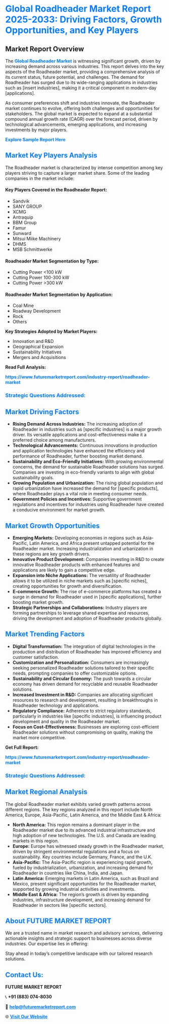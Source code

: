 <h1 style="color: #007BFF;">Global Roadheader Market Report 2025-2033: Driving Factors, Growth Opportunities, and Key Players</h1>

<section id="overview">
<h2>Market Report Overview</h2>
<p>The <a href="https://www.futuremarketreport.com/industry-report/roadheader-market" style="color: #007BFF; text-decoration: none;"><strong>Global Roadheader Market</strong></a> is witnessing significant growth, driven by increasing demand across various industries. This report delves into the key aspects of the Roadheader market, providing a comprehensive analysis of its current status, future potential, and challenges. The demand for Roadheader has surged due to its wide-ranging applications in industries such as [insert industries], making it a critical component in modern-day [applications].</p>
<p>As consumer preferences shift and industries innovate, the Roadheader market continues to evolve, offering both challenges and opportunities for stakeholders. The global market is expected to expand at a substantial compound annual growth rate (CAGR) over the forecast period, driven by technological advancements, emerging applications, and increasing investments by major players.</p>
</section>

<section id="overview">
<p><a href="https://www.futuremarketreport.com/request-sample/reportId=28313" style="color: #007BFF; text-decoration: none;"><strong>Explore Sample Report Here</strong></a></p>
</section>

<section id="key-players">
<h2 style="color: #007BFF;">Market Key Players Analysis</h2>
<p>The Roadheader market is characterized by intense competition among key players striving to capture a larger market share. Some of the leading companies in the market include:</p>
<h4>Key Players Covered in the Roadheader Report:</h4>
<ul><li>Sandvik</li><li>SANY GROUP</li><li>XCMG</li><li>Antraquip</li><li>BBM Group</li><li>Famur</li><li>Sunward</li><li>Mitsui Miike Machinery</li><li>DHMS</li><li>MSB Schmittwerke</li></ul>
<h4>Roadheader Market Segmentation by Type:</h4>
<ul><li>Cutting Power &lt;100 kW</li><li>Cutting Power 100-300 kW</li><li>Cutting Power &gt;300 kW</li></ul>

<h4>Roadheader Market Segmentation by Application:</h4>
<ul><li>Coal Mine</li><li>Roadway Development</li><li>Rock</li><li>Others</li></ul>
<p><strong>Key Strategies Adopted by Market Players:</strong></p>
<ul>
<li>Innovation and R&D</li>
<li>Geographical Expansion</li>
<li>Sustainability Initiatives</li>
<li>Mergers and Acquisitions</li>
</ul>
</section>

<section>
<p><strong>Read Full Analysis: </strong></p><a href="https://www.futuremarketreport.com/industry-report/roadheader-market" style="color: #007BFF; text-decoration: none;"><strong>https://www.futuremarketreport.com/industry-report/roadheader-market</strong></a>
<h3 style="color: #007BFF;">Strategic Questions Addressed:</h3>
</section>

<section id="driving-factors">
<h2 style="color: #007BFF;">Market Driving Factors</h2>
<ul>
<li><strong>Rising Demand Across Industries:</strong> The increasing adoption of Roadheader in industries such as [specific industries] is a major growth driver. Its versatile applications and cost-effectiveness make it a preferred choice among manufacturers.</li>
<li><strong>Technological Advancements:</strong> Continuous innovations in production and application technologies have enhanced the efficiency and performance of Roadheader, further boosting market demand.</li>
<li><strong>Sustainability and Eco-Friendly Initiatives:</strong> With growing environmental concerns, the demand for sustainable Roadheader solutions has surged. Companies are investing in eco-friendly variants to align with global sustainability goals.</li>
<li><strong>Growing Population and Urbanization:</strong> The rising global population and rapid urbanization have increased the demand for [specific products], where Roadheader plays a vital role in meeting consumer needs.</li>
<li><strong>Government Policies and Incentives:</strong> Supportive government regulations and incentives for industries using Roadheader have created a conducive environment for market growth.</li>
</ul>
</section>

<section id="growth-opportunities">
<h2 style="color: #007BFF;">Market Growth Opportunities</h2>
<ul>
<li><strong>Emerging Markets:</strong> Developing economies in regions such as Asia-Pacific, Latin America, and Africa present untapped potential for the Roadheader market. Increasing industrialization and urbanization in these regions are key growth drivers.</li>
<li><strong>Innovative Product Development:</strong> Companies investing in R&D to create innovative Roadheader products with enhanced features and applications are likely to gain a competitive edge.</li>
<li><strong>Expansion into Niche Applications:</strong> The versatility of Roadheader allows it to be utilized in niche markets such as [specific niches], creating opportunities for growth and diversification.</li>
<li><strong>E-commerce Growth:</strong> The rise of e-commerce platforms has created a surge in demand for Roadheader used in [specific applications], further boosting market growth.</li>
<li><strong>Strategic Partnerships and Collaborations:</strong> Industry players are forming partnerships to leverage shared expertise and resources, driving the development and adoption of Roadheader products globally.</li>
</ul>
</section>

<section id="trending-factors">
<h2 style="color: #007BFF;">Market Trending Factors</h2>
<ul>
<li><strong>Digital Transformation:</strong> The integration of digital technologies in the production and distribution of Roadheader has improved efficiency and customer satisfaction.</li>
<li><strong>Customization and Personalization:</strong> Consumers are increasingly seeking personalized Roadheader solutions tailored to their specific needs, prompting companies to offer customizable options.</li>
<li><strong>Sustainability and Circular Economy:</strong> The push towards a circular economy has driven demand for recyclable and reusable Roadheader solutions.</li>
<li><strong>Increased Investment in R&D:</strong> Companies are allocating significant resources to research and development, resulting in breakthroughs in Roadheader technology and applications.</li>
<li><strong>Regulatory Compliance:</strong> Adherence to strict regulatory standards, particularly in industries like [specific industries], is influencing product development and quality in the Roadheader market.</li>
<li><strong>Focus on Cost-Effectiveness:</strong> Businesses are exploring cost-efficient Roadheader solutions without compromising on quality, making the market more competitive.</li>
</ul>
</section>

<section>
<p><strong>Get Full Report: </strong></p><a href="https://www.futuremarketreport.com/industry-report/roadheader-market" style="color: #007BFF; text-decoration: none;"><strong>https://www.futuremarketreport.com/industry-report/roadheader-market</strong></a>
<h3 style="color: #007BFF;">Strategic Questions Addressed:</h3>
</section>


<section id="regional-analysis">
<h2 style="color: #007BFF;">Market Regional Analysis</h2>
<p>The global Roadheader market exhibits varied growth patterns across different regions. The key regions analyzed in this report include North America, Europe, Asia-Pacific, Latin America, and the Middle East & Africa:</p>
<ul>
<li><strong>North America:</strong> This region remains a dominant player in the Roadheader market due to its advanced industrial infrastructure and high adoption of new technologies. The U.S. and Canada are leading markets in this region.</li>
<li><strong>Europe:</strong> Europe has witnessed steady growth in the Roadheader market, driven by stringent environmental regulations and a focus on sustainability. Key countries include Germany, France, and the U.K.</li>
<li><strong>Asia-Pacific:</strong> The Asia-Pacific region is experiencing rapid growth, fueled by industrialization, urbanization, and increasing demand for Roadheader in countries like China, India, and Japan.</li>
<li><strong>Latin America:</strong> Emerging markets in Latin America, such as Brazil and Mexico, present significant opportunities for the Roadheader market, supported by growing industrial activities and investments.</li>
<li><strong>Middle East & Africa:</strong> The region’s growth is driven by expanding industries, infrastructure development, and increasing demand for Roadheader in sectors like [specific sectors].</li>
</ul>
</section>

<footer>
<h2 style="color: #007BFF;">About FUTURE MARKET REPORT</h2>
<p>We are a trusted name in market research and advisory services, delivering actionable insights and strategic support to businesses across diverse industries. Our expertise lies in offering:</p>

<p>Stay ahead in today’s competitive landscape with our tailored research solutions.</p>

<h2 style="color: #007BFF;">Contact Us:</h2>
<p><strong>FUTURE MARKET REPORT</strong></p>
<p>📞 <strong>+91 (883) 074-8030</strong></p>
<p>📧 <strong><a href="mailto:help@futuremarketreport.com" style="color: #007BFF;">help@futuremarketreport.com</a></strong></p>
<p>🌐 <strong><a href="https://www.futuremarketreport.com/" style="color: #007BFF;">Visit Our Website</a></strong></p>
</footer>